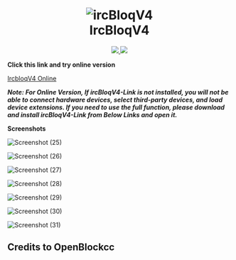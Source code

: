<h1 align="center">
  <img src="https://user-images.githubusercontent.com/86342573/126527919-99bde8ef-8fc7-4d3e-93db-905a8cedadde.jpeg" alt="ircBloqV4">
  <br>IrcBloqV4<br>

</h1>

  <p align="center">
	<a target="_blank" href="https://github.com/ircbloqcc/ircbloq-releases/releases/tag/V4.1.1">
    <img src="https://img.shields.io/badge/ircBloqV4-V4.1.1-blue.svg">
     <img src="https://img.shields.io/github/downloads/ircbloqcc/ircbloq-releases/total">
</a>

**Click this link and try online version** 
 
 [IrcbloqV4 Online](https://ircbloqcc.github.io/ircbloq)

_**Note: For Online Version, If ircBloqV4-Link is not installed, you will not be able to connect hardware devices, select third-party devices, and load device extensions. If you need to use the full function, please download and install ircBloqV4-Link from Below Links and open it.**_

**Screenshots** 

![Screenshot (25)](https://user-images.githubusercontent.com/86342573/127304813-f6045374-11c6-4cc9-9545-1f02d9e58679.png)

![Screenshot (26)](https://user-images.githubusercontent.com/86342573/127304821-8d0e1d58-f68e-4551-ac98-26a93d7de8ea.png)

![Screenshot (27)](https://user-images.githubusercontent.com/86342573/127304823-b432a36d-a3ba-434d-8c84-09aa45b03fbf.png)

![Screenshot (28)](https://user-images.githubusercontent.com/86342573/127304824-fcddba7f-4b1b-46e4-8965-64d3331f562e.png)

![Screenshot (29)](https://user-images.githubusercontent.com/86342573/127304829-1e58355b-33bf-49cf-9a9a-113171120b43.png)

![Screenshot (30)](https://user-images.githubusercontent.com/86342573/127304833-1f3ed7ad-0328-478a-8e45-25421933c87e.png)

![Screenshot (31)](https://user-images.githubusercontent.com/86342573/127304834-f72354e2-37fc-4cce-8e2c-745f0e31919a.png)

## Credits to OpenBlockcc
